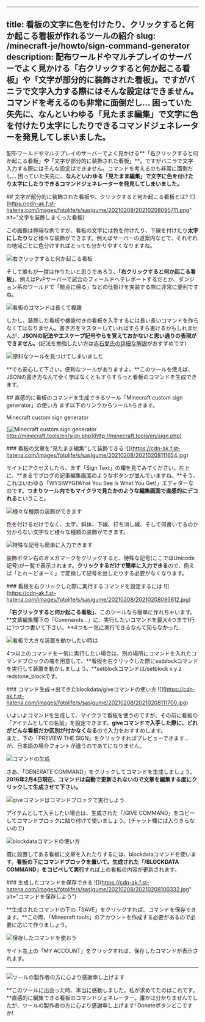 
---
title: 看板の文字に色を付けたり、クリックすると何か起こる看板が作れるツールの紹介
slug: /minecraft-je/howto/sign-command-generator
description: 配布ワールドやマルチプレイのサーバーでよく見かける「右クリックすると何か起こる看板」や「文字が部分的に装飾された看板」。ですがバニラで文字入力する際にはそんな設定はできません。コマンドを考えるのも非常に面倒だし… 困っていた矢先に、なんといわゆる「見たまま編集」で文字に色を付けたり太字にしたりできるコマンドジェネレーターを発見してしまいました。
---

配布ワールドやマルチプレイのサーバーでよく見かける**「右クリックすると何か起こる看板」**や**「文字が部分的に装飾された看板」**。ですがバニラで文字入力する際にはそんな設定はできません。コマンドを考えるのも非常に面倒だし… 困っていた矢先に、**なんといわゆる「見たまま編集」で文字に色を付けたり太字にしたりできるコマンドジェネレーターを発見してしまいました。**

\## 文字が部分的に装飾された看板や、クリックすると何か起こる看板とは? !\[\](https://cdn-ak.f.st-hatena.com/images/fotolife/s/sasigume/20210208/20210208095711.png" alt="文字を装飾しまくった看板)

この画像は極端な例ですが、看板の文字には色を付けたり、下線を付けたり**太字にしたり**など様々な装飾ができます。例えばサーバーの道案内などで、それぞれの地域ごとに色分けすればとっても分かりやすくなりますね。

![右クリックすると何か起こる看板](https://cdn-ak.f.st-hatena.com/images/fotolife/s/sasigume/20210208/20210208095951.png)

そして誰もが一度は作りたいと思うであろう、**「右クリックすると何か起こる看板」**。例えばPvPサーバーで試合のフィールドへテレポートするだとか、ダンジョン系のワールドで「拠点に帰る」などの仕掛けを実装する際に非常に便利ですね。

![看板のコマンドは長くて複雑](https://cdn-ak.f.st-hatena.com/images/fotolife/s/sasigume/20210208/20210208100434.png)

しかし、装飾した看板や機能付きの看板を入手するには長い長いコマンドを作らなくてはなりません。書き方をマスターしていればすらすら書けるかもしれませんが、**JSONの記法やエスケープ記号やらを覚えておかないと思い通りの表現ができません。**(記法を勉強したい方は[赤石愛氏の詳細な解説](http://ch.nicovideo.jp/akaishi_ai/blomaga/ar857358)がおすすめです)

![便利なツールを見つけてしまいました](https://cdn-ak.f.st-hatena.com/images/fotolife/s/sasigume/20210208/20210208100321.png)

**でも安心して下さい。便利なツールがありますよ。**このツールを使えば、JSONの書き方なんて全く学ばなくともすらすらっと看板のコマンドを生成できます。

\## 直感的に看板のコマンドを生成できるツール「Minecraft custom sign generator」の使い方 まず以下のリンクからツールhらきます。

Minecraft custom sign generator

[![Minecraft custom sign generator](https://cdn-ak.f.st-hatena.com/images/fotolife/s/sasigume/20210208/20210208100326.jpg)  
http://minecraft.tools/en/sign.php](http://minecraft.tools/en/sign.php)

\### 看板の文章を”見たまま編集”して装飾できる !\[\](https://cdn-ak.f.st-hatena.com/images/fotolife/s/sasigume/20210208/20210208111654.jpg)

サイトにアクセスしたら、まず「Sign Text」の欄を見てみてください。左上に、**まるでブログの記事編集画面のようなボタンが並んでいますね。**そう、これはいわゆる「WYSIWYG(What You See Is What You Get)」エディターなのです。**つまりツール内でもマイクラで見たかのような編集画面で直感的にデコれる**ということ。

![様々な種類の装飾ができます](https://cdn-ak.f.st-hatena.com/images/fotolife/s/sasigume/20210208/20210208111657.jpg)

色を付けるだけでなく、太字、斜体、下線、打ち消し線、そして何書いてるのか分からない文字など様々な種類の装飾ができます。

![特殊な記号も簡単に入力できます](https://cdn-ak.f.st-hatena.com/images/fotolife/s/sasigume/20210208/20210208095557.jpg)

装飾ボタン右のオメガマークをクリックすると、特殊な記号(ここではUnicode記号)が一覧で表示されます。**クリックするだけで簡単に入力できる**ので、例えば「とれーどまーく」で変換して記号を出したりする必要がなくなります。

\### 看板を右クリックした際に実行するコマンドを設定するには !\[\](https://cdn-ak.f.st-hatena.com/images/fotolife/s/sasigume/20210208/20210208095812.jpg)

**「右クリックすると何か起こる看板」**、このツールなら簡単に作れちゃいます。**文章編集欄下の「Commands…」に、実行したいコマンドを最大4つまで1行に1つづつ書いて下さい。**4つも一気に実行できるなんて知らなかった…

![看板で大きな装置を動かしたい時は](https://cdn-ak.f.st-hatena.com/images/fotolife/s/sasigume/20210208/20210208100445.png)

4つ以上のコマンドを一気に実行したい場合は、別の場所にコマンドを入れたコマンドブロックの塊を用意して、**看板を右クリックした際にsetblockコマンドを実行して装置を動かしましょう。**setblockコマンドは/setblock x y z redstone\_blockです。

\### コマンド生成→出てきたblockdata/giveコマンドの使い方 !\[\](https://cdn-ak.f.st-hatena.com/images/fotolife/s/sasigume/20210208/20210208111700.jpg)

いよいよコマンドを生成して、マイクラで看板を使うのですが、その前に看板の「アイテムとしての名前」を設定できます。**giveコマンドで入手した際に、どれがどんな看板だか区別が付かなくなる**ので入力をおすすめします。  
また、下の「PREVIEW THE SIGN」をクリックすればプレビューできます… が、日本語の場合フォントが違うのであてになりません。

![コマンドの生成](https://cdn-ak.f.st-hatena.com/images/fotolife/s/sasigume/20210208/20210208100329.jpg)

さあ、「GENERATE COMMAND」をクリックしてコマンドを生成しましょう。**2016年2月4日現在、コマンドは自動で更新されないので文章を編集する度にクリックして生成させて下さい。**

![giveコマンドはコマンドブロックで実行しよう](https://cdn-ak.f.st-hatena.com/images/fotolife/s/sasigume/20210208/20210208095715.png)

アイテムとして入手したい場合は、生成された「/GIVE COMMAND」をコピーしてコマンドブロックに貼り付けて使いましょう。(チャット欄には入りきらないので)

![blockdataコマンドの使い方](https://cdn-ak.f.st-hatena.com/images/fotolife/s/sasigume/20210208/20210208095954.png)

既に設置してある看板に文章を入れたりするには、blockdataコマンドを使います。**看板の下にコマンドブロックを置いて、生成された「/BLOCKDATA COMMAND」をコピペして実行**すれば上の看板の内容が更新されます。

\### 生成したコマンドを保存できる !\[\](https://cdn-ak.f.st-hatena.com/images/fotolife/s/sasigume/20210208/20210208100332.jpg" alt="コマンドを保存しよう")

**生成されたコマンドの下の「SAVE」をクリックすれば、コマンドを保存できます。**この際、「Minecraft tools」のアカウントを作成する必要があるので必要に応じて作りましょう。

![保存したコマンドを使おう](https://cdn-ak.f.st-hatena.com/images/fotolife/s/sasigume/20210208/20210208100335.jpg)

サイト左上の「MY ACCOUNT」をクリックすれば、保存したコマンドが表示されます。

---

![ツールの製作者の方に心より感謝申し上げます](https://cdn-ak.f.st-hatena.com/images/fotolife/s/sasigume/20210208/20210208095719.png)

**このツールに出会った時、本当に感動しました。私が求めてたのはこれです。**直感的に編集できる看板のコマンドジェネレーター。誰かは分かりませんでしたが、ツールの製作者の方に心より感謝申し上げます! Donateボタンどこですか!
